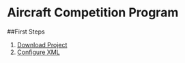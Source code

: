# Aircraft Competition Program
##First Steps
1. [Download Project](https://github.com/jaime2m1/AircraftCompetitionProgram/archive/refs/heads/main.zip)
2. [Configure XML]()

